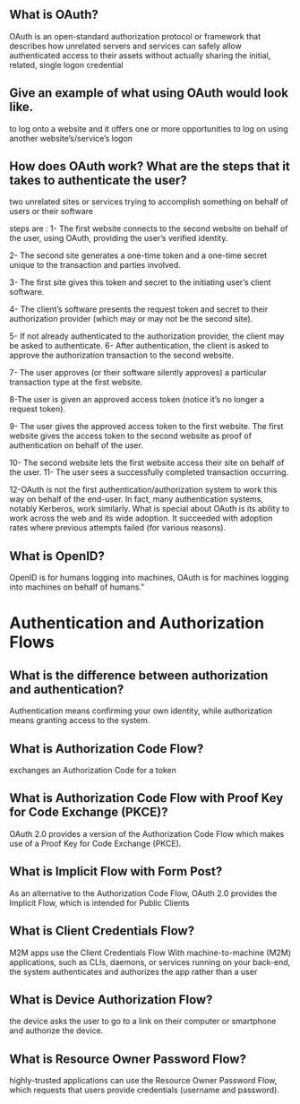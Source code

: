 

## What is OAuth?

OAuth is an open-standard authorization protocol or framework that describes how unrelated servers and services can safely allow authenticated access to their assets without actually sharing the initial, related, single logon credential


## Give an example of what using OAuth would look like.
 to log onto a website and it offers one or more opportunities to log on using another website’s/service’s logon

 ## How does OAuth work? What are the steps that it takes to authenticate the user?
 two unrelated sites or services trying to accomplish something on behalf of users or their software

 steps are : 
 1- The first website connects to the second website on behalf of the user, using OAuth, providing the user’s verified identity.

2- The second site generates a one-time token and a one-time secret unique to the transaction and parties involved.

3- The first site gives this token and secret to the initiating user’s client software.

4- The client’s software presents the request token and secret to their authorization provider (which may or may not be the second site).

5- If not already authenticated to the authorization provider, the client may be asked to authenticate.
6-  After authentication, the client is asked to approve the authorization transaction to the second website.

7- The user approves (or their software silently approves) a particular transaction type at the first website.

8-The user is given an approved access token (notice it’s no longer a request token).

9- The user gives the approved access token to the first website.
The first website gives the access token to the second website as proof of authentication on behalf of the user.

10- The second website lets the first website access their site on behalf of the user.
11- The user sees a successfully completed transaction occurring.

12-OAuth is not the first authentication/authorization system to work this way on behalf of the end-user.
 In fact, many authentication systems, notably Kerberos, work similarly. What is special about OAuth is its ability to work across the web and its wide adoption. It succeeded with adoption rates where previous attempts failed (for various reasons).

 ## What is OpenID?
 OpenID is for humans logging into machines, OAuth is for machines logging into machines on behalf of humans."


 # Authentication and Authorization Flows


 ## What is the difference between authorization and authentication?
 Authentication means confirming your own identity, while authorization means granting access to the system.

 ## What is Authorization Code Flow? 
 exchanges an Authorization Code for a token

 ## What is Authorization Code Flow with Proof Key for Code Exchange (PKCE)?
 OAuth 2.0 provides a version of the Authorization Code Flow which makes use of a Proof Key for Code Exchange (PKCE).

 ## What is Implicit Flow with Form Post?
 As an alternative to the Authorization Code Flow, OAuth 2.0 provides the Implicit Flow, which is intended for Public Clients

 ## What is Client Credentials Flow?
M2M apps use the Client Credentials Flow With machine-to-machine (M2M) applications, such as CLIs, daemons, or services running on your back-end, the system authenticates and authorizes the app rather than a user

## What is Device Authorization Flow?
 the device asks the user to go to a link on their computer or smartphone and authorize the device.

 ## What is Resource Owner Password Flow?
 highly-trusted applications can use the Resource Owner Password Flow, which requests that users provide credentials (username and password).
